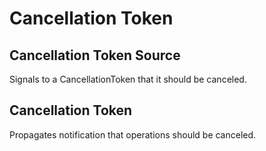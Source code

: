 # Cancellation Token

## Cancellation Token Source

Signals to a CancellationToken that it should be canceled.

## Cancellation Token

Propagates notification that operations should be canceled.
